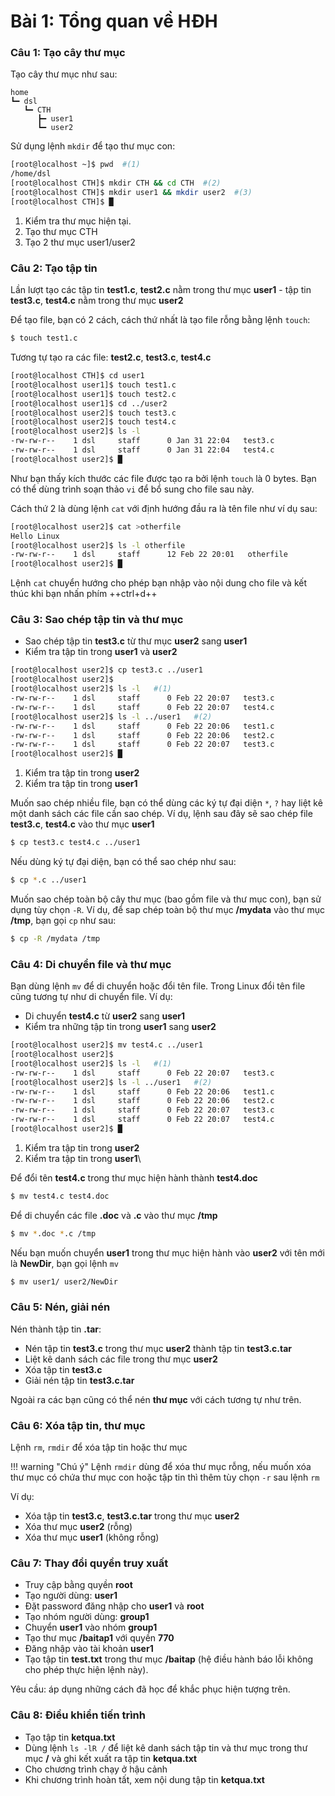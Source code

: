# Bài 1: Tổng quan về HĐH

### Câu 1: Tạo cây thư mục

Tạo cây thư mục như sau:
    
    home
    ┗━ dsl
       ┗━ CTH
          ┣━ user1
          ┗━ user2
        
Sử dụng lệnh `mkdir` để tạo thư mục con:

``` bash title="Terminal: root@localhost:~home/dsl"
[root@localhost ~]$ pwd  #(1)
/home/dsl
[root@localhost CTH]$ mkdir CTH && cd CTH  #(2)
[root@localhost CTH]$ mkdir user1 && mkdir user2  #(3)
[root@localhost CTH]$ █
```

1. Kiểm tra thư mục hiện tại.
2. Tạo thư mục CTH
3. Tạo 2 thư mục user1/user2

### Câu 2: Tạo tập tin

Lần lượt tạo các tập tin __test1.c__, __test2.c__ nằm trong thư mục __user1__ - tập tin __test3.c__, __test4.c__ nằm trong thư mục __user2__

Để tạo file, bạn có 2 cách, cách thứ nhất là tạo file rỗng bằng lệnh `touch`:

``` bash
$ touch test1.c
```

Tương tự tạo ra các file: __test2.c__, __test3.c__, __test4.c__

``` bash title="Terminal: root@localhost:~home/dsl"
[root@localhost CTH]$ cd user1
[root@localhost user1]$ touch test1.c
[root@localhost user1]$ touch test2.c
[root@localhost user1]$ cd ../user2 
[root@localhost user2]$ touch test3.c
[root@localhost user2]$ touch test4.c
[root@localhost user2]$ ls -l
-rw-rw-r--    1 dsl     staff      0 Jan 31 22:04   test3.c
-rw-rw-r--    1 dsl     staff      0 Jan 31 22:04   test4.c
[root@localhost user2]$ █
```

Như bạn thấy kích thước các file được tạo ra bởi lệnh `touch` là 0 bytes. Bạn có thể dùng trình soạn thảo `vi` để bổ sung cho file sau này.

Cách thứ 2 là dùng lệnh `cat` với định hướng đầu ra là tên file như ví dụ sau:

``` bash title="Terminal: root@localhost:~home/dsl"
[root@localhost user2]$ cat >otherfile
Hello Linux
[root@localhost user2]$ ls -l otherfile
-rw-rw-r--    1 dsl     staff      12 Feb 22 20:01   otherfile
[root@localhost user2]$ █
```

Lệnh `cat` chuyển hướng cho phép bạn nhập vào nội dung cho file và kết thúc khi bạn nhấn phím ++ctrl+d++

### Câu 3: Sao chép tập tin và thư mục

- Sao chép tập tin __test3.c__ từ thư mục __user2__ sang __user1__
- Kiểm tra tập tin trong __user1__ và __user2__

``` bash title="Terminal: root@localhost:~home/dsl"
[root@localhost user2]$ cp test3.c ../user1
[root@localhost user2]$
[root@localhost user2]$ ls -l   #(1)
-rw-rw-r--    1 dsl     staff      0 Feb 22 20:07   test3.c
-rw-rw-r--    1 dsl     staff      0 Feb 22 20:07   test4.c
[root@localhost user2]$ ls -l ../user1   #(2)
-rw-rw-r--    1 dsl     staff      0 Feb 22 20:06   test1.c
-rw-rw-r--    1 dsl     staff      0 Feb 22 20:06   test2.c
-rw-rw-r--    1 dsl     staff      0 Feb 22 20:07   test3.c
[root@localhost user2]$ █
```

1. Kiểm tra tập tin trong __user2__
2. Kiểm tra tập tin trong __user1__

Muốn sao chép nhiều file, bạn có thể dùng các ký tự đại diện `*`, `?` hay liệt kê một danh sách các file cần sao chép. Ví dụ, lệnh sau đây sẽ sao chép file __test3.c__, __test4.c__ vào thư mục __user1__

``` bash
$ cp test3.c test4.c ../user1
```

Nếu dùng ký tự đại diện, bạn có thể sao chép như sau:

``` bash
$ cp *.c ../user1
```

Muốn sao chép toàn bộ cây thư mục (bao gồm file và thư mục con), bạn sử dụng tùy chọn `-R`. Ví dụ, để sap chép toàn bộ thư mục __/mydata__ vào thư mục __/tmp__, bạn gọi `cp` như sau:

``` bash
$ cp -R /mydata /tmp
```

### Câu 4: Di chuyển file và thư mục

Bạn dùng lệnh `mv` để di chuyển hoặc đổi tên file. Trong Linux đổi tên file cũng tương tự như di chuyển file. Ví dụ:

- Di chuyển __test4.c__ từ __user2__ sang __user1__
- Kiểm tra những tập tin trong __user1__ sang __user2__

``` bash title="Terminal: root@localhost:~home/dsl"
[root@localhost user2]$ mv test4.c ../user1
[root@localhost user2]$
[root@localhost user2]$ ls -l   #(1)
-rw-rw-r--    1 dsl     staff      0 Feb 22 20:07   test3.c
[root@localhost user2]$ ls -l ../user1   #(2)
-rw-rw-r--    1 dsl     staff      0 Feb 22 20:06   test1.c
-rw-rw-r--    1 dsl     staff      0 Feb 22 20:06   test2.c
-rw-rw-r--    1 dsl     staff      0 Feb 22 20:07   test3.c
-rw-rw-r--    1 dsl     staff      0 Feb 22 20:07   test4.c
[root@localhost user2]$ █
```

1. Kiểm tra tập tin trong __user2__
2. Kiểm tra tập tin trong __user1__\

Để đổi tên __test4.c__ trong thư mục hiện hành thành __test4.doc__

``` bash
$ mv test4.c test4.doc
```

Để di chuyển các file __.doc__ và __.c__ vào thư mục __/tmp__

``` bash
$ mv *.doc *.c /tmp
```

Nếu bạn muốn chuyển __user1__ trong thư mục hiện hành vào __user2__ với tên mới là __NewDir__, bạn gọi lệnh `mv`

``` bash
$ mv user1/ user2/NewDir
```

### Câu 5: Nén, giải nén

Nén thành tập tin __.tar__:

- Nén tập tin __test3.c__ trong thư mục __user2__ thành tập tin __test3.c.tar__
- Liệt kê danh sách các file trong thư mục __user2__
- Xóa tập tin __test3.c__
- Giải nén tập tin __test3.c.tar__

Ngoài ra các bạn cũng có thể nén __thư mục__ với cách tương tự như trên.

### Câu 6: Xóa tập tin, thư mục

Lệnh `rm`, `rmdir` để xóa tập tin hoặc thư mục

!!! warning "Chú ý"
    Lệnh `rmdir` dùng để xóa thư mục rỗng, nếu muốn xóa thư mục có chứa thư mục con hoặc tập tin thì thêm tùy chọn `-r` sau lệnh `rm`

Ví dụ:

- Xóa tập tin __test3.c__, __test3.c.tar__ trong thư mục __user2__
- Xóa thư mục __user2__ (rỗng)
- Xóa thư mục __user1__ (không rỗng)

### Câu 7: Thay đổi quyền truy xuất

- Truy cập bằng quyền __root__
- Tạo người dùng: __user1__
- Đặt password đăng nhập cho __user1__ và __root__
- Tạo nhóm người dùng: __group1__
- Chuyển __user1__ vào nhóm __group1__
- Tạo thư mục __/baitap1__ với quyền __770__
- Đăng nhập vào tài khoản __user1__
- Tạo tập tin __test.txt__ trong thư mục __/baitap__ (hệ điều hành báo lỗi không cho phép thực hiện lệnh này).

Yêu cầu: áp dụng những cách đã học để khắc phục hiện tượng trên.

### Câu 8: Điều khiển tiến trình

- Tạo tập tin __ketqua.txt__
- Dùng lệnh `ls -lR /` để liệt kê danh sách tập tin và thư mục trong thư mục __/__ và ghi kết xuất ra tập tin __ketqua.txt__
- Cho chương trình chạy ở hậu cảnh
- Khi chương trình hoàn tất, xem nội dung tập tin __ketqua.txt__
